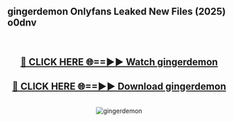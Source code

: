 <h2>gingerdemon Onlyfans Leaked New Files (2025) o0dnv</h2>
<br>
<div align="center">
<h2><a href="https://mediafiles.top/gingerdemon&ref=git" rel="nofollow">🔴 CLICK HERE 🌐==►► Watch gingerdemon</a></h2>
<h2><a href="https://mediafiles.top/gingerdemon&ref=git" rel="nofollow">🔴 CLICK HERE 🌐==►► Download gingerdemon</a></h2>
<br>
<a href="https://mediafiles.top/gingerdemon&ref=git" rel="nofollow" data-target="animated-image.originalLink"><img src="https://i.ibb.co.com/xMMVF88/686577567.gif" alt="gingerdemon" style="max-width: 100%; display: inline-block;" data-target="animated-image.originalImage"></a>
</div>
<br>
<br>